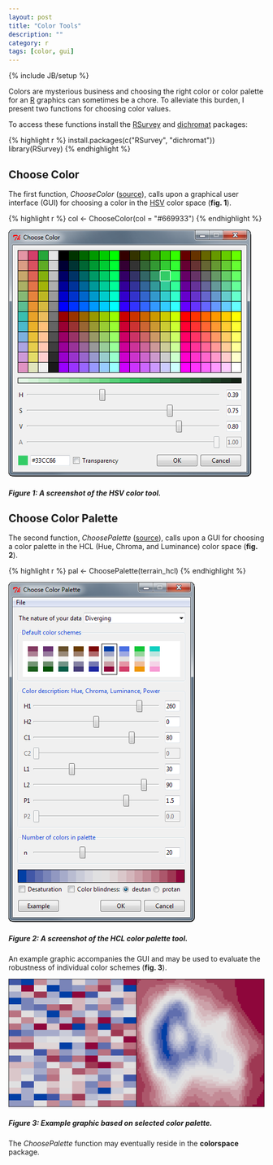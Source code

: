 ```yaml
---
layout: post
title: "Color Tools"
description: ""
category: r
tags: [color, gui]
---
```

{% include JB/setup %}

Colors are mysterious business and choosing the right color or color palette
for an [R](http://www.r-project.org/) graphics can sometimes be a chore.
To alleviate this burden, I present two functions for choosing color values.

To access these functions install the
[RSurvey](http://cran.r-project.org/web/packages/RSurvey/) and
[dichromat](http://cran.r-project.org/web/packages/dichromat/) packages:

{% highlight r %}
install.packages(c("RSurvey", "dichromat"))
library(RSurvey)
{% endhighlight %}

## Choose Color

The first function, *ChooseColor*
([source](https://github.com/jfisher-usgs/RSurvey/blob/master/R/ChooseColor.R)),
calls upon a graphical user interface (GUI) for choosing a color in the
[HSV](http://en.wikipedia.org/wiki/HSL_and_HSV) color space (**fig. 1**).

{% highlight r %}
col <- ChooseColor(col = "#669933")
{% endhighlight %}

![center](/figs/2012-06-01-color-tools/fig1.png)

##### Figure 1: A screenshot of the HSV color tool.

## Choose Color Palette

The second function, *ChoosePalette*
([source](https://github.com/jfisher-usgs/RSurvey/blob/master/R/ChoosePalette.R)),
calls upon a GUI for choosing a color palette in the HCL
(Hue, Chroma, and Luminance) color space (**fig. 2**).

{% highlight r %}
pal <- ChoosePalette(terrain_hcl)
{% endhighlight %}

![center](/figs/2012-06-01-color-tools/fig2.png)

##### Figure 2: A screenshot of the HCL color palette tool.

An example graphic accompanies the GUI and may be used to evaluate the
robustness of individual color schemes (**fig. 3**).

![center](/figs/2012-06-01-color-tools/fig3.png)

##### Figure 3: Example graphic based on selected color palette.

The *ChoosePalette* function may eventually reside in the **colorspace**
package.
